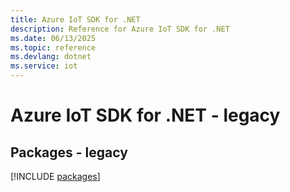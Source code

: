 ```yaml
---
title: Azure IoT SDK for .NET
description: Reference for Azure IoT SDK for .NET
ms.date: 06/13/2025
ms.topic: reference
ms.devlang: dotnet
ms.service: iot
---
```

# Azure IoT SDK for .NET - legacy
## Packages - legacy
[!INCLUDE [packages](iot-index.md)]